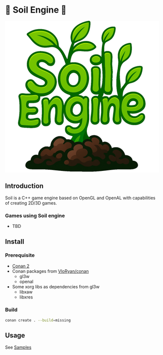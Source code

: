 # 🌱 Soil Engine 🌱

![Soil Engine Logo](.github/assets/logo.png)

## Introduction

Soil is a C++ game engine based on OpenGL and OpenAL with capabilities of creating 2D/3D games.

### Games using Soil engine

* TBD

## Install

### Prerequisite

* [Conan 2](https://docs.conan.io/2/)
* Conan packages from [VloRyan/conan](https://github.com/VloRyan/conan)
    * gl3w
    * openal
* Some xorg libs as dependencies from gl3w
    * libxaw
    * libxres

### Build

```bash
conan create . --build=missing
```

## Usage

See [Samples](samples/README.md)
